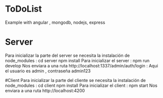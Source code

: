 # ToDoList
Example with angular , mongodb, nodejs, express

# Server
Para inicializar la parte del server se necesita la instalación de node_modules :
cd server 
npm install
Para inicializar el server :
npm run develop
Nos enviara a una ruta http://localhost:1337/admin/auth/login :
Aqui el usuario es admin , contraseña admin123

#Client
Para inicializar la parte del cliente se necesita la instalación de node_modules :
cd client
npm install
Para inicializar el client :
npm start
Nos enviara a una ruta http://localhost:4200

